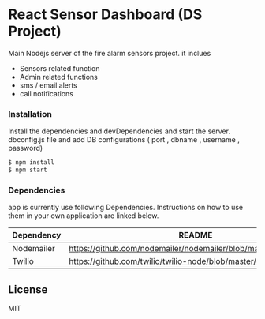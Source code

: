 # React Sensor Dashboard  (DS Project) 
Main Nodejs server of the fire alarm sensors project. it inclues
* Sensors related function 
* Admin related functions
* sms / email alerts
* call notifications 

### Installation

Install the dependencies and devDependencies and start the server.
dbconfig.js file and add DB configurations ( port , dbname , username , password) 

```sh
$ npm install
$ npm start
```
### Dependencies

app is currently use following Dependencies. Instructions on how to use them in your own application are linked below.

| Dependency | README |
| ------ | ------ |
| Nodemailer | https://github.com/nodemailer/nodemailer/blob/master/README.md |
| Twilio | https://github.com/twilio/twilio-node/blob/master/README.md |

License
----
MIT

